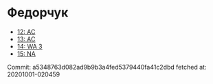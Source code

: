 # Федорчук
- [12: AC](12.md)
- [13: AC](13.md)
- [14: WA 3](14.md)
- [15: NA](15.md)

Commit: a5348763d082ad9b9b3a4fed5379440fa41c2dbd
 fetched at: 20201001-020459
